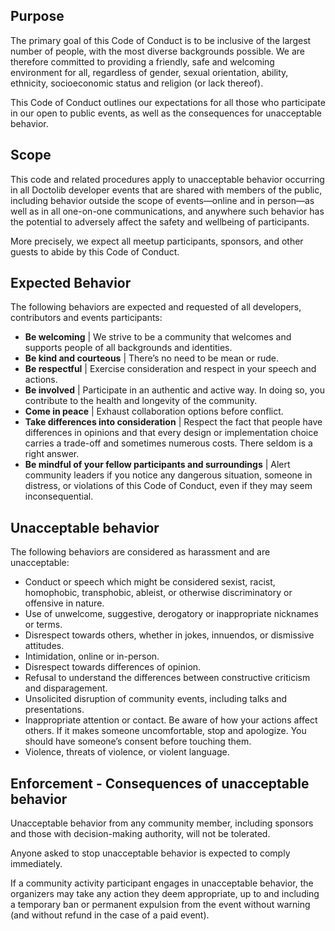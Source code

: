 ## Purpose
The primary goal of this Code of Conduct is to be inclusive of the largest number of people, with the most diverse backgrounds possible. We are therefore committed to providing a friendly, safe and welcoming environment for all, regardless of gender, sexual orientation, ability, ethnicity, socioeconomic status and religion (or lack thereof).

This Code of Conduct outlines our expectations for all those who participate in our open to public events, as well as the consequences for unacceptable behavior.

## Scope
This code and related procedures apply to unacceptable behavior occurring in all Doctolib developer events that are shared with members of the public, including behavior outside the scope of events—online and in person—as well as in all one-on-one communications, and anywhere such behavior has the potential to adversely affect the safety and wellbeing of participants. 

More precisely, we expect all meetup participants, sponsors, and other guests to abide by this Code of Conduct.

## Expected Behavior
The following behaviors are expected and requested of all developers, contributors and events participants:
* **Be welcoming** | We strive to be a community that welcomes and supports people of all backgrounds and identities.
* **Be kind and courteous** | There’s no need to be mean or rude.
* **Be respectful** | Exercise consideration and respect in your speech and actions.
* **Be involved** | Participate in an authentic and active way. In doing so, you contribute to the health and longevity of the community.
* **Come in peace** | Exhaust collaboration options before conflict.
* **Take differences into consideration** | Respect the fact that people have differences in opinions and that every design or implementation choice carries a trade-off and sometimes numerous costs. There seldom is a right answer.
* **Be mindful of your fellow participants and surroundings** | Alert community leaders if you notice any dangerous situation, someone in distress, or violations of this Code of Conduct, even if they may seem inconsequential.


## Unacceptable behavior

The following behaviors are considered as harassment and are unacceptable:
* Conduct or speech which might be considered sexist, racist, homophobic, transphobic, ableist, or otherwise discriminatory or offensive in nature.
* Use of unwelcome, suggestive, derogatory or inappropriate nicknames or terms.
* Disrespect towards others, whether in jokes, innuendos, or dismissive attitudes.
* Intimidation, online or in-person.
* Disrespect towards differences of opinion.
* Refusal to understand the differences between constructive criticism and disparagement.
* Unsolicited disruption of community events, including talks and presentations.
* Inappropriate attention or contact. Be aware of how your actions affect others. If it makes someone uncomfortable, stop and apologize. You should have someone’s consent before touching them.
* Violence, threats of violence, or violent language.

## Enforcement - Consequences of unacceptable behavior
Unacceptable behavior from any community member, including sponsors and those with decision-making authority, will not be tolerated.

Anyone asked to stop unacceptable behavior is expected to comply immediately.

If a community activity participant engages in unacceptable behavior, the organizers may take any action they deem appropriate, up to and including a temporary ban or permanent expulsion from the event without warning (and without refund in the case of a paid event).

